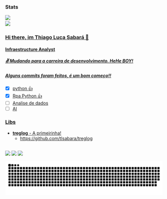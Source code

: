 ### Stats
<div align="left">
  <a href="https://www.linkedin.com/in/tlsabara/">
  <img height="170em" src="https://github-readme-stats.vercel.app/api?username=tlsabara&show_icons=true&theme=slateorange&include_all_commits=true&count_private=true"/>
  <br>
  <img height="180em" src="https://github-readme-stats.vercel.app/api/top-langs/?username=tlsabara&langs_count=10&theme=slateorange"/>
</div>


### Hi there, im Thiago Luca Sabará 👋
#### Infraestructure Analyst
##### ✌ Mudando para a carreira de desenvolvimento. HeHe BOY!
##### Alguns commits foram feitos, é um bom começo!! 
 - [x] python :+1:
 - [x] Rpa Python :+1:
 - [ ] Analise de dados
 - [ ] AI
### Libs
* **treglog** - A primeirinha!
  * https://github.com/tlsabara/treglog

</div>
  <br><a href="https://www.youtube.com/channel/UCSawC0irKSG8W05zahr1i9w" target="_blank"><img src="https://img.shields.io/badge/-Youtube-%23EA4335?style=for-the-badge&logo=youtube&logoColor=white" target="_blank"></a>
  <a href="https://www.instagram.com/caldasflamejantes/" target="_blank"><img src="https://img.shields.io/badge/-Instagram-%23E4405F?style=for-the-badge&logo=instagram&logoColor=white" target="_blank"></a>
  <a href="https://www.linkedin.com/in/ellen-maria-da-silva-caldas-4824b01a7/" target="_blank"><img src="https://img.shields.io/badge/-LinkedIn-%230077B5?style=for-the-badge&logo=linkedin&logoColor=white" target="_blank"></a> 
 
  ![Snake animation](https://github.com/tlsabara/tlsabara/blob/output/github-contribution-grid-snake.svg)
 
</div>

